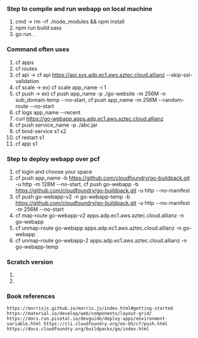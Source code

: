 ### Step to compile and run webapp on local machine
1. cmd -> rm -rf ./node_modules && npm install
2. npm run build:sass
3. go run .

### Command often uses
1. cf apps
2. cf routes
3. cf api -> cf api  https://api.sys.adp.ec1.aws.aztec.cloud.allianz --skip-ssl-validation
4. cf scale -> ex) cf scale app_name -i 1
5. cf push -> ex) cf push app_name -p ./go-website -m 256M -n sub_domain-temp --no-start, cf push app_name -m 256M --random-route --no-start
6. cf logs app_name --recent
7. curl https://go-webapp.apps.adp.ec1.aws.aztec.cloud.allianz
8. cf push service_name -p ./abc.jar 
9. cf bind-service s1 s2
10. cf restart s1
11. cf app s1

### Step to deploy webapp over pcf
1. cf login and choose your space
2. cf push app_name -b https://github.com/cloudfoundry/go-buildpack.git -u http -m 128M --no-start, 
cf push go-webapp -b https://github.com/cloudfoundry/go-buildpack.git -u http --no-manifest
3. cf push go-webapp-v2 -n go-webapp-temp -b https://github.com/cloudfoundry/go-buildpack.git -u http --no-manifest -m 256M --no-start
4. cf map-route go-webapp-v2 apps.adp.ec1.aws.aztec.cloud.allianz -n go-webapp
5. cf unmap-route go-webapp apps.adp.ec1.aws.aztec.cloud.allianz -n go-webapp
6. cf unmap-route go-webapp-2 apps.adp.ec1.aws.aztec.cloud.allianz -n go-webapp-temp
   
### Scratch version
1. 
2. 

### Book references
`
https://morrisjs.github.io/morris.js/index.html#getting-started
https://material.io/develop/web/components/layout-grid/
https://docs.run.pivotal.io/devguide/deploy-apps/environment-variable.html
https://cli.cloudfoundry.org/en-US/cf/push.html
https://docs.cloudfoundry.org/buildpacks/go/index.html
`